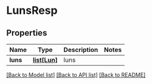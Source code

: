 # LunsResp

## Properties
Name | Type | Description | Notes
------------ | ------------- | ------------- | -------------
**luns** | [**list[Lun]**](Lun.md) | luns | 

[[Back to Model list]](../README.md#documentation-for-models) [[Back to API list]](../README.md#documentation-for-api-endpoints) [[Back to README]](../README.md)


